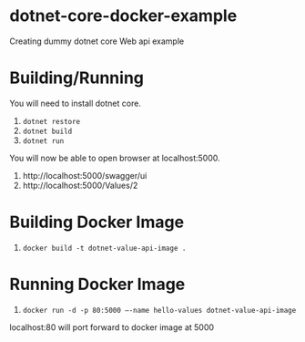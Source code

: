 # dotnet-core-docker-example
Creating dummy dotnet core Web api example

# Building/Running
You will need to install dotnet core.

1. `dotnet restore`
2. `dotnet build`
3. `dotnet run`

You will now be able to open browser at localhost:5000.
1. http://localhost:5000/swagger/ui
2. http://localhost:5000/Values/2

# Building Docker Image

1. `docker build -t dotnet-value-api-image .`

# Running Docker Image

1. `docker run -d -p 80:5000 —-name hello-values dotnet-value-api-image`

localhost:80 will port forward to docker image at 5000